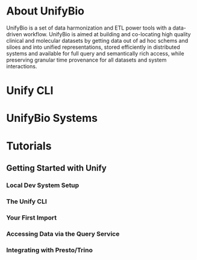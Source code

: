 # About UnifyBio

UnifyBio is a set of data harmonization and ETL power tools with a data-driven workflow.
UnifyBio is aimed at building and co-locating high quality clinical and molecular datasets
by getting data out of ad hoc schems and siloes and into unified representations, stored
efficiently in distributed systems and available for full query and semantically rich access,
while preserving granular time provenance for all datasets and system interactions.

# Unify CLI

# UnifyBio Systems 

# Tutorials

## Getting Started with Unify

### Local Dev System Setup

### The Unify CLI

### Your First Import

### Accessing Data via the Query Service

### Integrating with Presto/Trino

